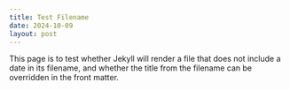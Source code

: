 ```yaml
---
title: Test Filename
date: 2024-10-09
layout: post
---
```

This page is to test whether Jekyll will render a file that does not include a date in its filename, and whether the title from the filename can be overridden in the front matter.
